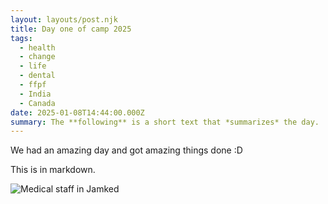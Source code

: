 ```yaml
---
layout: layouts/post.njk
title: Day one of camp 2025
tags:
  - health
  - change
  - life
  - dental
  - ffpf
  - India
  - Canada
date: 2025-01-08T14:44:00.000Z
summary: The **following** is a short text that *summarizes* the day.
---
```

We had an amazing day and got amazing things done :D

This is in markdown.

![Medical staff in Jamked](/uploads/img_2831.jpg "FFPF 2025 Jamked ")
